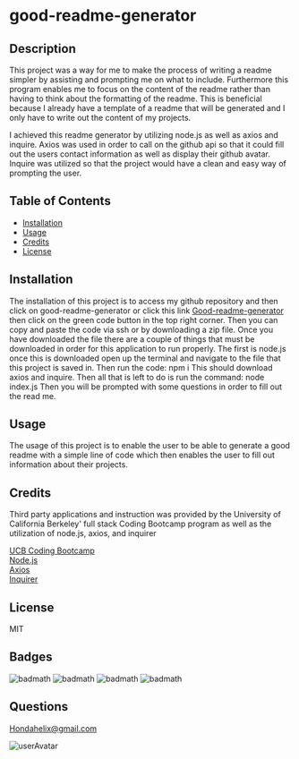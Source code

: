 
# good-readme-generator

## Description 
This project was a way for me to make the process of writing  a readme simpler by assisting and prompting me on what to include. Furthermore this program enables me to focus on the content of the readme rather than having to think about the formatting of the readme. This is beneficial because I already have a template of a readme that will be generated and I only have to write out the content of my projects. 

I achieved this readme generator by utilizing node.js as well as axios and inquire. Axios was used in order to call on the github api so that it could fill out the users contact information as well as display their github avatar. Inquire was utilized so that the project would have a clean and easy way of prompting the user. 

   

## Table of Contents
* [Installation](#installation)
* [Usage](#usage)
* [Credits](#credits)
* [License](#license)
   
## Installation

The installation of this project is to access my github repository and then click on good-readme-generator or click this link [Good-readme-generator](https://github.com/hondahelix/good-readme-generator) then click on the green code button in the top right corner. Then you can copy and paste the code via ssh or by downloading a zip file. Once you have downloaded the file there are a couple of things that must be downloaded in order for this application to run properly. The first is node.js once this is downloaded open up the terminal and navigate to the file that this project is saved in. Then run the code:
npm i 
This should download axios and inquire. Then all that is left to do is run the command:
node index.js 
Then you will be prompted with some questions in order to fill out the read me.


## Usage 

The usage of this project is to enable the user to be able to generate a good readme with a simple line of code which then enables the user to fill out information about their projects.
   
## Credits

Third party applications and instruction was provided by the University of California Berkeley' full stack Coding Bootcamp program as well as the utilization of node.js, axios, and inquirer  

[UCB Coding Bootcamp](https://bootcamp.berkeley.edu/coding/)   
[Node.js](https://https://nodejs.org/en/)   
[Axios](https://www.npmjs.com/package/axios)   
[Inquirer](https://www.npmjs.com/package/inquirer)   

## License

 MIT

## Badges

![badmath](https://img.shields.io/github/issues/hondahelix/good-readme-generator)
![badmath](https://img.shields.io/github/forks/hondahelix/good-readme-generator)
![badmath](https://img.shields.io/github/stars/hondahelix/good-readme-generator)
![badmath](https://img.shields.io/github/license/hondahelix/good-readme-generator)
   

## Questions

Hondahelix@gmail.com
   
![userAvatar](https://avatars0.githubusercontent.com/u/70417229?v=4)

   